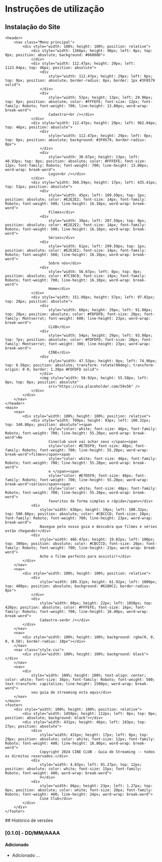 # Instruções de utilização

## Instalação do Site

<!DOCTYPE html>
<html lang="en">

<head>
    <meta charset="UTF-8">
    <meta name="viewport" content="width=device-width, initial-scale=1.0">
    <title>CineClub</title>
    <link rel="stylesheet" href="style.css">
</head>

<body>

    <header>
        <nav class="Menu principal">
            <div style="width: 100%; height: 100%; position: relative">
                <div style="width: 1366px; height: 98px; left: 0px; top: 0px; position: absolute; background: #06080D">
                </div>
                <div style="width: 112.47px; height: 29px; left: 1123.04px; top: 46px; position: absolute">
                    <div
                        style="width: 112.47px; height: 29px; left: 0px; top: 0px; position: absolute; border-radius: 8px; border: 1px #3F0579 solid">
                    </div>
                    <div
                        style="width: 53px; height: 13px; left: 29.96px; top: 8px; position: absolute; color: #FFFEFE; font-size: 12px; font-family: Roboto; font-weight: 700; line-height: 13.80px; word-wrap: break-word">
                        Cadastrar<br /></div>
                </div>
                <div style="width: 112.47px; height: 29px; left: 982.04px; top: 46px; position: absolute">
                    <div
                        style="width: 112.47px; height: 29px; left: 0px; top: 0px; position: absolute; background: #3F0579; border-radius: 8px">
                    </div>
                    <div
                        style="width: 30.67px; height: 13px; left: 40.93px; top: 8px; position: absolute; color: #FFFEFE; font-size: 12px; font-family: Roboto; font-weight: 700; line-height: 13.80px; word-wrap: break-word">
                        Login<br /></div>
                </div>
                <div style="width: 360.59px; height: 17px; left: 435.41px; top: 51px; position: absolute">
                    <div
                        style="width: 45px; left: 109.59px; top: 1px; position: absolute; color: #E2E2E2; font-size: 14px; font-family: Roboto; font-weight: 500; line-height: 16.10px; word-wrap: break-word">
                        Filmes</div>
                    <div
                        style="width: 39px; left: 207.59px; top: 0px; position: absolute; color: #E2E2E2; font-size: 14px; font-family: Roboto; font-weight: 500; line-height: 16.10px; word-wrap: break-word">
                        Séries</div>
                    <div
                        style="width: 61px; left: 299.59px; top: 1px; position: absolute; color: #E2E2E2; font-size: 14px; font-family: Roboto; font-weight: 500; line-height: 16.10px; word-wrap: break-word">
                        Sobre nós</div>
                    <div
                        style="width: 56.67px; left: 0px; top: 0px; position: absolute; color: #7C38C0; font-size: 14px; font-family: Roboto; font-weight: 700; line-height: 16.10px; word-wrap: break-word">
                        Home</div>
                </div>
                <div style="width: 151.98px; height: 57px; left: 97.02px; top: 28px; position: absolute">
                    <div
                        style="width: 60px; height: 29px; left: 91.98px; top: 28px; position: absolute; color: #FDFDFD; font-size: 20px; font-family: Montserrat; font-weight: 600; line-height: 23px; word-wrap: break-word">
                        CLUB</div>
                    <div
                        style="width: 54px; height: 29px; left: 93.98px; top: 7px; position: absolute; color: #FDFDFD; font-size: 20px; font-family: Montserrat; font-weight: 300; line-height: 23px; word-wrap: break-word">
                        CINE</div>
                    <div
                        style="width: 47.53px; height: 0px; left: 74.96px; top: 6.56px; position: absolute; transform: rotate(90deg); transform-origin: 0 0; border: 1.20px #FDFDFD solid">
                    </div>
                    <img style="width: 58.92px; height: 55.58px; left: 0px; top: 0px; position: absolute"
                        src="https://via.placeholder.com/59x56" />
                </div>
            </div>
        </nav>
    </header>
    <main>
        <nav>
            <div style="width: 100%; height: 100%; position: relative">
                <div style="width: 709px; height: 93px; left: 100.32px; top: 340.80px; position: absolute"><span
                        style="color: white; font-size: 48px; font-family: Roboto; font-weight: 700; line-height: 55.20px; word-wrap: break-word">No
                        Cineclub você vai achar seus </span><span
                        style="color: #E7D5F9; font-size: 48px; font-family: Roboto; font-weight: 700; line-height: 55.20px; word-wrap: break-word">filmes</span><span
                        style="color: white; font-size: 48px; font-family: Roboto; font-weight: 700; line-height: 55.20px; word-wrap: break-word">
                        e </span><span
                        style="color: #E7D5F9; font-size: 48px; font-family: Roboto; font-weight: 700; line-height: 55.20px; word-wrap: break-word">séries</span><span
                        style="color: white; font-size: 48px; font-family: Roboto; font-weight: 700; line-height: 55.20px; word-wrap: break-word">
                        favoritos de forma simples e rápida</span></div>
                <div
                    style="width: 636px; height: 19px; left: 100.32px; top: 500.80px; position: absolute; color: #CBCCCD; font-size: 20px; font-family: Roboto; font-weight: 700; line-height: 23px; word-wrap: break-word">
                    Navegue pelo nosso guia e descubra que filmes e séries estão chegando!</div>
                <div
                    style="width: 466.47px; height: 19.82px; left: 100px; top: 300px; position: absolute; color: #CBCCCD; font-size: 20px; font-family: Roboto; font-weight: 700; line-height: 23px; word-wrap: break-word">
                    Ache o filme perfeito para assistir!</div>
            </div>
        </nav>
        <nav>
            <div style="width: 100%; height: 100%; position: relative">
                <div
                    style="width: 189.31px; height: 61.92px; left: 1000px; top: 400px; position: absolute; background: #6100C2; border-radius: 8px">
                </div>
                <div
                    style="width: 88px; height: 22px; left: 1050px; top: 420px; position: absolute; color: #FFFEFE; font-size: 16px; font-family: Roboto; font-weight: 700; line-height: 18.40px; word-wrap: break-word">
                    Cadastre-se<br /></div>
            </div>
        </nav>
        <nav>
            <div style="width: 100%; height: 100%; background: rgba(0, 0, 0, 0.50); border-radius: 10px"></div>
        </nav>
        <nav class="style.css">
            <div style="width: 100%; height: 100%; background: black"></div>
        </nav>
        <nav>
            <div
                style="width: 100%; height: 100%; text-align: center; color: white; font-size: 36px; font-family: Roboto; font-weight: 500; text-transform: capitalize; line-height: 1500px; word-wrap: break-word">
                seu guia de streaming esta aqui</div>
        </nav>
    </main>
    <footer>
        <div style="width: 100%; height: 100%; position: relative">
            <div style="width: 1450px; height: 112px; left: 0px; top: 0px; position: absolute; background: black"></div>
            <div style="width: 431px; height: 46px; left: 103px; top: 27px; position: absolute">
                <divs
                    style="width: 431px; height: 17px; left: 0px; top: 29px; position: absolute; color: white; font-size: 12px; font-family: Roboto; font-weight: 400; line-height: 16.80px; word-wrap: break-word">
                    Copyright 2024 CINE CLUB - Guia de Streaming -- todos os direitos reservados.</div>
                <div
                    style="width: 4.83px; left: 91.27px; top: 12px; position: absolute; color: white; font-size: 15px; font-family: Roboto; font-weight: 400; word-wrap: break-word">
                    ®</div>
                <div
                    style="width: 86px; height: 23px; left: 1.27px; top: 0px; position: absolute; color: white; font-size: 20px; font-family: Roboto; font-weight: 400; line-height: 24px; word-wrap: break-word">
                    Cine Club</div>
            </div>
        </div>
    </footer>
</body>
## Histórico de versões

### [0.1.0] - DD/MM/AAAA
#### Adicionado
- Adicionado ...